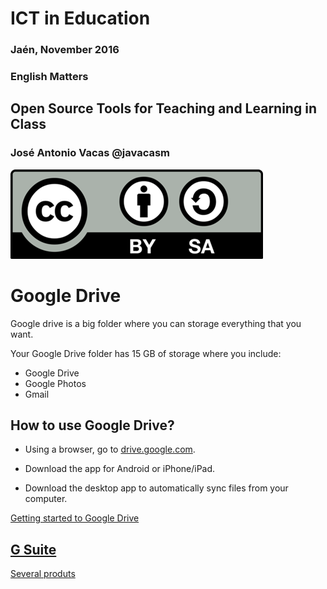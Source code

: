 # ICT in Education

### Jaén, November 2016

### English Matters

## Open Source Tools for Teaching and Learning in Class

### José Antonio Vacas @javacasm

![./Licencia CC.png](./images/Licencia_CC.png)

# Google Drive

Google drive is a big folder where you can storage everything that you want.


Your Google Drive folder has 15 GB of storage where you include:

* Google Drive
* Google Photos
* Gmail

## How to use Google Drive?

* Using a browser, go to [drive.google.com](http://drive.google.com).

* Download the app for Android or iPhone/iPad.

* Download the desktop app to automatically sync files from your computer.

[Getting started to Google Drive](https://support.google.com/drive/answer/2424384?hl=en)


## [G Suite](https://gsuite.google.com/together/)

[Several produts](https://gsuite.google.com/products/)
